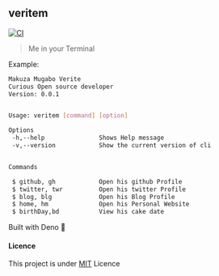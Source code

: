 ## veritem

[![CI](https://github.com/makuzaverite/veritem/actions/workflows/ci.yml/badge.svg)](https://github.com/makuzaverite/veritem/actions/workflows/ci.yml)
>Me in your Terminal

Example:

```bash
Makuza Mugabo Verite
Curious Open source developer
Version: 0.0.1


Usage: veritem [command] [option]

Options
 -h,--help               Shows Help message
 -v,--version            Show the current version of cli


Commands

 $ github, gh            Open his github Profile
 $ twitter, twr          Open his twitter Profile
 $ blog, blg             Open his Blog Profile
 $ home, hm              Open his Personal Website
 $ birthDay,bd           View his cake date
```

Built with Deno 🦕

#### Licence

This project is under
[MIT](https://github.com/makuzaverite/veritem/blob/main/LICENSE) Licence
